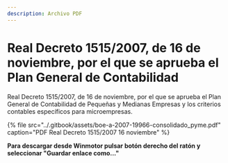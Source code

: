 ```yaml
---
description: Archivo PDF
---
```


# Real Decreto 1515/2007, de 16 de noviembre, por el que se aprueba el Plan General de Contabilidad

Real Decreto 1515/2007, de 16 de noviembre, por el que se aprueba el Plan General de Contabilidad de Pequeñas y Medianas Empresas y los criterios contables específicos para microempresas.

{% file src="../.gitbook/assets/boe-a-2007-19966-consolidado\_pyme.pdf" caption="PDF Real Decreto 1515/2007 16 noviembre" %}

**Para descargar desde Winmotor pulsar botón derecho del ratón y seleccionar "Guardar enlace como..."**

